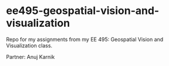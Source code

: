 # ee495-geospatial-vision-and-visualization
Repo for my assignments from my EE 495: Geospatial Vision and Visualization class.

Partner: Anuj Karnik
